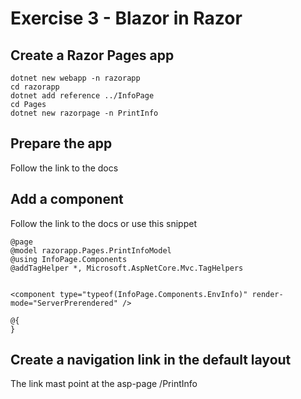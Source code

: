 # Exercise 3 - Blazor in Razor

## Create a Razor Pages app
```
dotnet new webapp -n razorapp
cd razorapp
dotnet add reference ../InfoPage
cd Pages
dotnet new razorpage -n PrintInfo
```

## Prepare the app
Follow the link to the docs

## Add a component
Follow the link to the docs or use this snippet

```
@page
@model razorapp.Pages.PrintInfoModel
@using InfoPage.Components
@addTagHelper *, Microsoft.AspNetCore.Mvc.TagHelpers


<component type="typeof(InfoPage.Components.EnvInfo)" render-mode="ServerPrerendered" />

@{
}

```

## Create a navigation link in the default layout
The link mast point at the asp-page /PrintInfo